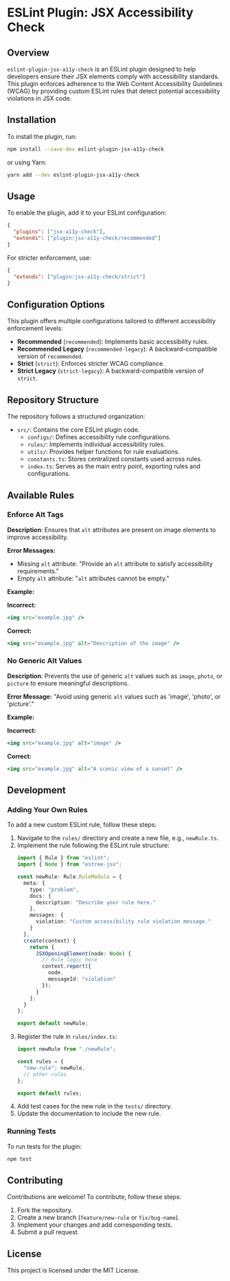 # ESLint Plugin: JSX Accessibility Check

## Overview

`eslint-plugin-jsx-a11y-check` is an ESLint plugin designed to help developers ensure their JSX elements comply with accessibility standards. This plugin enforces adherence to the Web Content Accessibility Guidelines (WCAG) by providing custom ESLint rules that detect potential accessibility violations in JSX code.

## Installation

To install the plugin, run:

```sh
npm install --save-dev eslint-plugin-jsx-a11y-check
```

or using Yarn:

```sh
yarn add --dev eslint-plugin-jsx-a11y-check
```

## Usage

To enable the plugin, add it to your ESLint configuration:

```json
{
  "plugins": ["jsx-a11y-check"],
  "extends": ["plugin:jsx-a11y-check/recommended"]
}
```

For stricter enforcement, use:

```json
{
  "extends": ["plugin:jsx-a11y-check/strict"]
}
```

## Configuration Options

This plugin offers multiple configurations tailored to different accessibility enforcement levels:

- **Recommended** (`recommended`): Implements basic accessibility rules.
- **Recommended Legacy** (`recommended-legacy`): A backward-compatible version of `recommended`.
- **Strict** (`strict`): Enforces stricter WCAG compliance.
- **Strict Legacy** (`strict-legacy`): A backward-compatible version of `strict`.

## Repository Structure

The repository follows a structured organization:

- `src/`: Contains the core ESLint plugin code.
  - `configs/`: Defines accessibility rule configurations.
  - `rules/`: Implements individual accessibility rules.
  - `utils/`: Provides helper functions for rule evaluations.
  - `constants.ts`: Stores centralized constants used across rules.
  - `index.ts`: Serves as the main entry point, exporting rules and configurations.

## Available Rules

### Enforce Alt Tags
**Description**: Ensures that `alt` attributes are present on image elements to improve accessibility.

**Error Messages:**
- Missing `alt` attribute: "Provide an `alt` attribute to satisfy accessibility requirements."
- Empty `alt` attribute: "`alt` attributes cannot be empty."

**Example:**

**Incorrect:**
```jsx
<img src="example.jpg" />
```

**Correct:**
```jsx
<img src="example.jpg" alt="Description of the image" />
```

### No Generic Alt Values
**Description**: Prevents the use of generic `alt` values such as `image`, `photo`, or `picture` to ensure meaningful descriptions.

**Error Message:** "Avoid using generic `alt` values such as 'image', 'photo', or 'picture'."

**Example:**

**Incorrect:**
```jsx
<img src="example.jpg" alt="image" />
```

**Correct:**
```jsx
<img src="example.jpg" alt="A scenic view of a sunset" />
```

## Development

### Adding Your Own Rules

To add a new custom ESLint rule, follow these steps:

1. Navigate to the `rules/` directory and create a new file, e.g., `newRule.ts`.
2. Implement the rule following the ESLint rule structure:
   ```ts
   import { Rule } from "eslint";
   import { Node } from "estree-jsx";

   const newRule: Rule.RuleModule = {
     meta: {
       type: "problem",
       docs: {
         description: "Describe your rule here."
       },
       messages: {
         violation: "Custom accessibility rule violation message."
       }
     },
     create(context) {
       return {
         JSXOpeningElement(node: Node) {
           // Rule logic here
           context.report({
             node,
             messageId: "violation"
           });
         }
       };
     }
   };

   export default newRule;
   ```
3. Register the rule in `rules/index.ts`:
   ```ts
   import newRule from "./newRule";

   const rules = {
     "new-rule": newRule,
     // other rules
   };

   export default rules;
   ```
4. Add test cases for the new rule in the `tests/` directory.
5. Update the documentation to include the new rule.

### Running Tests

To run tests for the plugin:

```sh
npm test
```

## Contributing

Contributions are welcome! To contribute, follow these steps:

1. Fork the repository.
2. Create a new branch (`feature/new-rule` or `fix/bug-name`).
3. Implement your changes and add corresponding tests.
4. Submit a pull request.

## License

This project is licensed under the MIT License.

